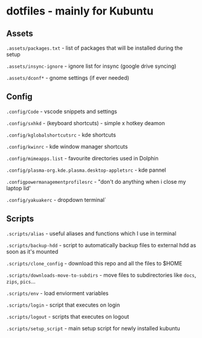 # dotfiles - mainly for Kubuntu


## Assets

`.assets/packages.txt` - list of packages that will be installed during the setup

`.assets/insync-ignore` - ignore list for insync (google drive syncing)

`.assets/dconf*` - gnome settings (if ever needed)

## Config

`.config/Code` - vscode snippets and settings

`.config/sxhkd` - (keyboard shortcuts) - simple x hotkey deamon

`.config/kglobalshortcutsrc` - kde shortcuts

`.config/kwinrc` - kde window manager shortcuts

`.config/mimeapps.list` - favourite directories used in Dolphin

`.config/plasma-org.kde.plasma.desktop-appletsrc` - kde pannel

`.configpowermanagementprofilesrc` - "don't do anything when i close my laptop lid'

`.config/yakuakerc` - dropdown terminal`

## Scripts

`.scripts/alias` - useful aliases and functions which I use in terminal

`.scripts/backup-hdd` - script to automatically backup files to external hdd as soon as it's mounted

`.scripts/clone_config` - download this repo and all the files to $HOME

`.scripts/downloads-move-to-subdirs` - move files to subdirectories like `docs`, `zips`, `pics`...

`.scripts/env` - load enviorment variables

`.scripts/login` - script that executes on login

`.scripts/logout` - scripts that executes on logout 

`.scripts/setup_script` - main setup script for newly installed kubuntu
